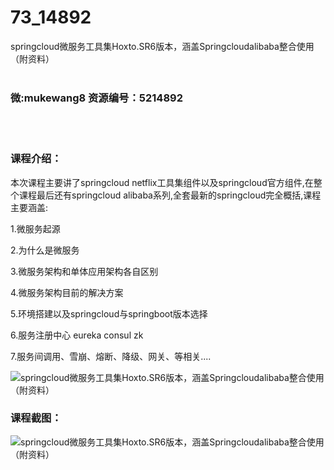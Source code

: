 # 73_14892
springcloud微服务工具集Hoxto.SR6版本，涵盖Springcloudalibaba整合使用（附资料）
<br/></br>
<h3>微:mukewang8 资源编号：5214892</h3>
<br/></br>
<h3>课程介绍：</h3>
<p>本次课程主要讲了springcloud netflix工具集组件以及springcloud官方组件,在整个课程最后还有springcloud alibaba系列,全套最新的springcloud完全概括,课程主要涵盖:</p>
<p>1.微服务起源</p>
<p>2.为什么是微服务</p>
<p>3.微服务架构和单体应用架构各自区别</p>
<p>4.微服务架构目前的解决方案</p>
<p>5.环境搭建以及springcloud与springboot版本选择</p>
<p>6.服务注册中心 eureka consul zk</p>
<p>7.服务间调用、雪崩、熔断、降级、网关、等相关....</p>
<p><img src="https://www.ko996.com/wp-content/uploads/img/2020/08/1-43-300x179.png" alt="springcloud微服务工具集Hoxto.SR6版本，涵盖Springcloudalibaba整合使用（附资料）"></p>
<div class="info-desc">
<h3>课程截图：</h3>
<p><img src="https://www.ko996.com/wp-content/uploads/img/2020/08/2-41.png" alt="springcloud微服务工具集Hoxto.SR6版本，涵盖Springcloudalibaba整合使用（附资料）"></p>


			
</div>
